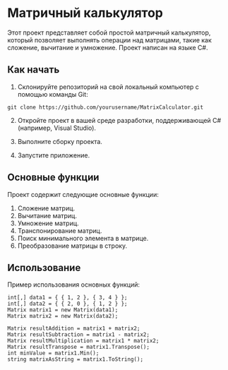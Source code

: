 # Матричный калькулятор

Этот проект представляет собой простой матричный калькулятор, который позволяет выполнять операции над матрицами, такие как сложение, вычитание и умножение. Проект написан на языке C#.

## Как начать

1. Склонируйте репозиторий на свой локальный компьютер с помощью команды Git:

```shell
git clone https://github.com/yourusername/MatrixCalculator.git
```

2. Откройте проект в вашей среде разработки, поддерживающей C# (например, Visual Studio).

3. Выполните сборку проекта.

4. Запустите приложение.

## Основные функции
Проект содержит следующие основные функции:

1. Сложение матриц.
2. Вычитание матриц.
3. Умножение матриц.
4. Транспонирование матриц.
5. Поиск минимального элемента в матрице.
6. Преобразование матрицы в строку.

## Использование
Пример использования основных функций:

```shell 
int[,] data1 = { { 1, 2 }, { 3, 4 } };
int[,] data2 = { { 2, 0 }, { 1, 2 } };
Matrix matrix1 = new Matrix(data1);
Matrix matrix2 = new Matrix(data2);

Matrix resultAddition = matrix1 + matrix2;
Matrix resultSubtraction = matrix1 - matrix2;
Matrix resultMultiplication = matrix1 * matrix2;
Matrix resultTranspose = matrix1.Transpose();
int minValue = matrix1.Min();
string matrixAsString = matrix1.ToString();
```